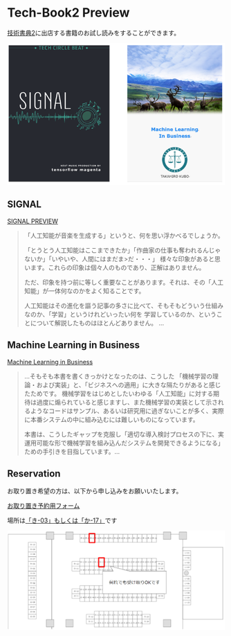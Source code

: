 # Tech-Book2 Preview

[技術書典2](https://techbookfest.org/event/tbf02)に出店する書籍のお試し読みをすることができます。

![covers.PNG](covers.PNG)

## SIGNAL

[SIGNAL PREVIEW](./signal_book_pre.pdf)


> 「人工知能が音楽を生成する」というと、何を思い浮かべるでしょうか。 
>  
>「とうとう人工知能はここまできたか」「作曲家の仕事も奪われるんじゃないか」「いやいや、人間にはまだま>だ・・・」 様々な印象があると思います。これらの印象は個々人のものであり、正解はありません。 
>
>ただ、印象を持つ前に等しく重要なことがあります。それは、その「人工知能」が一体何なのかをよく知ることです。 
>
>人工知能はその進化を謳う記事の多さに比べて、そもそもどういう仕組みなのか、「学習」というけれどいったい何を 学習しているのか、ということについて解説したものはほとんどありません。 ...

## Machine Learning in Business

[Machine Learning in Business](./MachineLearningInBusinessPre.pdf)

>...そもそも本書を書くきっかけとなったのは、こうした 「機械学習の理論・および実装」と、「ビジネスへの適用」に大きな隔たりがあると感じたためです。 機械学習をはじめとしたいわゆる「人工知能」に対する期待は過度に煽られていると感じますし、また機械学習の実装として示されるようなコードはサンプル、あるいは研究用に過ぎないことが多く、実際に本番システムの中に組み込むには難しいものになっています。
>
>本書は、こうしたギャップを克服し「適切な導入検討プロセスの下に、実運用可能な形で機械学習を組み込んだシステムを開発できるようになる」ための手引きを目指しています。...

## Reservation

お取り置き希望の方は、以下から申し込みをお願いいたします。

[お取り置き予約用フォーム](https://goo.gl/forms/6l6xLahp2mteyp3K2)

場所は[「き-03」もしくは「か-17」](https://techbookfest.org/event/tbf02/circle)です

![location.PNG](location.PNG)
